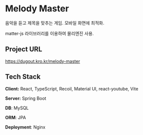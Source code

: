 
# Melody Master

음악을 듣고 제목을 맞추는 게임.
모바일 화면에 최적화.

matter-js 라이브러리를 이용하여 물리엔진 사용.

## Project URL
<a href="https://dugout.kro.kr/melody-master" target="_blank">https://dugout.kro.kr/melody-master</a>

## Tech Stack

**Client:** React, TypeScript, Recoil, Material UI, react-youtube, Vite

**Server:** Spring Boot

**DB**: MySQL

**ORM**: JPA

**Deployment**: Nginx


